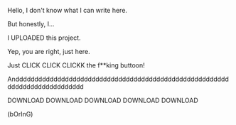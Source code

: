 Hello, I don't know what I can write here.

But honestly, I...

I UPLOADED this project.

Yep, you are right, just here.


Just CLICK CLICK CLICKK the f**king buttoon!

Andddddddddddddddddddddddddddddddddddddddddddddddddddddddddddddddddddddddddddd


DOWNLOAD DOWNLOAD DOWNLOAD DOWNLOAD DOWNLOAD



(bOrInG)
